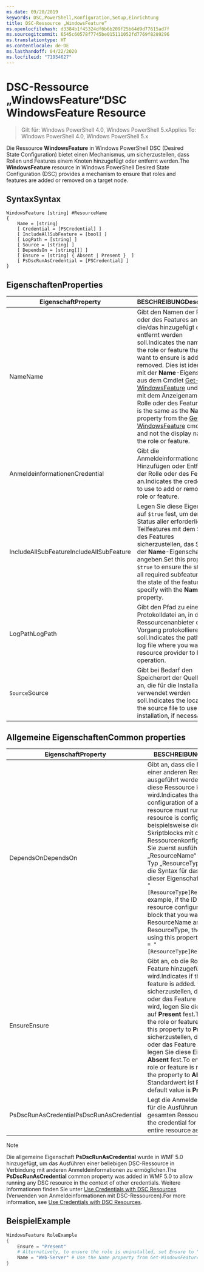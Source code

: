 ```yaml
---
ms.date: 09/20/2019
keywords: DSC,PowerShell,Konfiguration,Setup,Einrichtung
title: DSC-Ressource „WindowsFeature“
ms.openlocfilehash: d3384b1f45324df6b6b209f25b64d9d77615ad7f
ms.sourcegitcommit: 6545c60578f7745be015111052fd7769f8289296
ms.translationtype: HT
ms.contentlocale: de-DE
ms.lasthandoff: 04/22/2020
ms.locfileid: "71954627"
---
```

# <a name="dsc-windowsfeature-resource"></a><span data-ttu-id="b1067-103">DSC-Ressource „WindowsFeature“</span><span class="sxs-lookup"><span data-stu-id="b1067-103">DSC WindowsFeature Resource</span></span>

> <span data-ttu-id="b1067-104">Gilt für: Windows PowerShell 4.0, Windows PowerShell 5.x</span><span class="sxs-lookup"><span data-stu-id="b1067-104">Applies To: Windows PowerShell 4.0, Windows PowerShell 5.x</span></span>

<span data-ttu-id="b1067-105">Die Ressource **WindowsFeature** in Windows PowerShell DSC (Desired State Configuration) bietet einen Mechanismus, um sicherzustellen, dass Rollen und Features einem Knoten hinzugefügt oder entfernt werden.</span><span class="sxs-lookup"><span data-stu-id="b1067-105">The **WindowsFeature** resource in Windows PowerShell Desired State Configuration (DSC) provides a mechanism to ensure that roles and features are added or removed on a target node.</span></span>

## <a name="syntax"></a><span data-ttu-id="b1067-106">Syntax</span><span class="sxs-lookup"><span data-stu-id="b1067-106">Syntax</span></span>

```Syntax
WindowsFeature [string] #ResourceName
{
    Name = [string]
    [ Credential = [PSCredential] ]
    [ IncludeAllSubFeature = [bool] ]
    [ LogPath = [string] ]
    [ Source = [string] ]
    [ DependsOn = [string[]] ]
    [ Ensure = [string] { Absent | Present }  ]
    [ PsDscRunAsCredential = [PSCredential] ]
}
```

## <a name="properties"></a><span data-ttu-id="b1067-107">Eigenschaften</span><span class="sxs-lookup"><span data-stu-id="b1067-107">Properties</span></span>

|<span data-ttu-id="b1067-108">Eigenschaft</span><span class="sxs-lookup"><span data-stu-id="b1067-108">Property</span></span> |<span data-ttu-id="b1067-109">BESCHREIBUNG</span><span class="sxs-lookup"><span data-stu-id="b1067-109">Description</span></span> |
|---|---|
|<span data-ttu-id="b1067-110">Name</span><span class="sxs-lookup"><span data-stu-id="b1067-110">Name</span></span> |<span data-ttu-id="b1067-111">Gibt den Namen der Rolle oder des Features an, die/das hinzugefügt oder entfernt werden soll.</span><span class="sxs-lookup"><span data-stu-id="b1067-111">Indicates the name of the role or feature that you want to ensure is added or removed.</span></span> <span data-ttu-id="b1067-112">Dies ist identisch mit der **Name**-Eigenschaft aus dem Cmdlet [Get-WindowsFeature](/powershell/module/servermanager/Get-WindowsFeature) und nicht mit dem Anzeigenamen der Rolle oder des Features.</span><span class="sxs-lookup"><span data-stu-id="b1067-112">This is the same as the **Name** property from the [Get-WindowsFeature](/powershell/module/servermanager/Get-WindowsFeature) cmdlet, and not the display name of the role or feature.</span></span> |
|<span data-ttu-id="b1067-113">Anmeldeinformationen</span><span class="sxs-lookup"><span data-stu-id="b1067-113">Credential</span></span> |<span data-ttu-id="b1067-114">Gibt die Anmeldeinformationen zum Hinzufügen oder Entfernen der Rolle oder des Features an.</span><span class="sxs-lookup"><span data-stu-id="b1067-114">Indicates the credentials to use to add or remove the role or feature.</span></span> |
|<span data-ttu-id="b1067-115">IncludeAllSubFeature</span><span class="sxs-lookup"><span data-stu-id="b1067-115">IncludeAllSubFeature</span></span> |<span data-ttu-id="b1067-116">Legen Sie diese Eigenschaft auf `$true` fest, um den Status aller erforderlichen Teilfeatures mit dem Status des Features sicherzustellen, das Sie mit der **Name**-Eigenschaft angeben.</span><span class="sxs-lookup"><span data-stu-id="b1067-116">Set this property to `$true` to ensure the state of all required subfeatures with the state of the feature you specify with the **Name** property.</span></span> |
|<span data-ttu-id="b1067-117">LogPath</span><span class="sxs-lookup"><span data-stu-id="b1067-117">LogPath</span></span> |<span data-ttu-id="b1067-118">Gibt den Pfad zu einer Protokolldatei an, in der der Ressourcenanbieter den Vorgang protokollieren soll.</span><span class="sxs-lookup"><span data-stu-id="b1067-118">Indicates the path to a log file where you want the resource provider to log the operation.</span></span> |
|<span data-ttu-id="b1067-119">`Source`</span><span class="sxs-lookup"><span data-stu-id="b1067-119">Source</span></span> |<span data-ttu-id="b1067-120">Gibt bei Bedarf den Speicherort der Quelldatei an, die für die Installation verwendet werden soll.</span><span class="sxs-lookup"><span data-stu-id="b1067-120">Indicates the location of the source file to use for installation, if necessary.</span></span> |

## <a name="common-properties"></a><span data-ttu-id="b1067-121">Allgemeine Eigenschaften</span><span class="sxs-lookup"><span data-stu-id="b1067-121">Common properties</span></span>

|<span data-ttu-id="b1067-122">Eigenschaft</span><span class="sxs-lookup"><span data-stu-id="b1067-122">Property</span></span> |<span data-ttu-id="b1067-123">BESCHREIBUNG</span><span class="sxs-lookup"><span data-stu-id="b1067-123">Description</span></span> |
|---|---|
|<span data-ttu-id="b1067-124">DependsOn</span><span class="sxs-lookup"><span data-stu-id="b1067-124">DependsOn</span></span> |<span data-ttu-id="b1067-125">Gibt an, dass die Konfiguration einer anderen Ressource ausgeführt werden muss, bevor diese Ressource konfiguriert wird.</span><span class="sxs-lookup"><span data-stu-id="b1067-125">Indicates that the configuration of another resource must run before this resource is configured.</span></span> <span data-ttu-id="b1067-126">Wenn beispielsweise die ID des Skriptblocks mit der Ressourcenkonfiguration, den Sie zuerst ausführen möchten, „ResourceName“ und dessen Typ „ResourceType“ ist, lautet die Syntax für das Verwenden dieser Eigenschaft `DependsOn = "[ResourceType]ResourceName"`.</span><span class="sxs-lookup"><span data-stu-id="b1067-126">For example, if the ID of the resource configuration script block that you want to run first is ResourceName and its type is ResourceType, the syntax for using this property is `DependsOn = "[ResourceType]ResourceName"`.</span></span> |
|<span data-ttu-id="b1067-127">Ensure</span><span class="sxs-lookup"><span data-stu-id="b1067-127">Ensure</span></span> |<span data-ttu-id="b1067-128">Gibt an, ob die Rolle oder das Feature hinzugefügt wird.</span><span class="sxs-lookup"><span data-stu-id="b1067-128">Indicates if the role or feature is added.</span></span> <span data-ttu-id="b1067-129">Um sicherzustellen, dass die Rolle oder das Feature hinzugefügt wird, legen Sie diese Eigenschaft auf **Present** fest.</span><span class="sxs-lookup"><span data-stu-id="b1067-129">To ensure that the role or feature is added, set this property to **Present**.</span></span> <span data-ttu-id="b1067-130">Um sicherzustellen, dass die Rolle oder das Feature entfernt wird, legen Sie diese Eigenschaft auf **Absent** fest.</span><span class="sxs-lookup"><span data-stu-id="b1067-130">To ensure that the role or feature is removed, set the property to **Absent**.</span></span> <span data-ttu-id="b1067-131">Der Standardwert ist **Present**.</span><span class="sxs-lookup"><span data-stu-id="b1067-131">The default value is **Present**.</span></span> |
|<span data-ttu-id="b1067-132">PsDscRunAsCredential</span><span class="sxs-lookup"><span data-stu-id="b1067-132">PsDscRunAsCredential</span></span> |<span data-ttu-id="b1067-133">Legt die Anmeldeinformationen für die Ausführung der gesamten Ressource fest.</span><span class="sxs-lookup"><span data-stu-id="b1067-133">Sets the credential for running the entire resource as.</span></span> |

> [!NOTE]
> <span data-ttu-id="b1067-134">Die allgemeine Eigenschaft **PsDscRunAsCredential** wurde in WMF 5.0 hinzugefügt, um das Ausführen einer beliebigen DSC-Ressource in Verbindung mit anderen Anmeldeinformationen zu ermöglichen.</span><span class="sxs-lookup"><span data-stu-id="b1067-134">The **PsDscRunAsCredential** common property was added in WMF 5.0 to allow running any DSC resource in the context of other credentials.</span></span> <span data-ttu-id="b1067-135">Weitere Informationen finden Sie unter [Use Credentials with DSC Resources](../../../configurations/runasuser.md) (Verwenden von Anmeldeinformationen mit DSC-Ressourcen).</span><span class="sxs-lookup"><span data-stu-id="b1067-135">For more information, see [Use Credentials with DSC Resources](../../../configurations/runasuser.md).</span></span>

## <a name="example"></a><span data-ttu-id="b1067-136">Beispiel</span><span class="sxs-lookup"><span data-stu-id="b1067-136">Example</span></span>

```powershell
WindowsFeature RoleExample
{
    Ensure = "Present"
    # Alternatively, to ensure the role is uninstalled, set Ensure to "Absent"
    Name = "Web-Server" # Use the Name property from Get-WindowsFeature
}
```